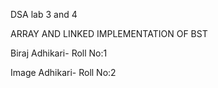 DSA lab 3 and 4

ARRAY AND LINKED IMPLEMENTATION OF BST

Biraj Adhikari- Roll No:1

Image Adhikari- Roll No:2
